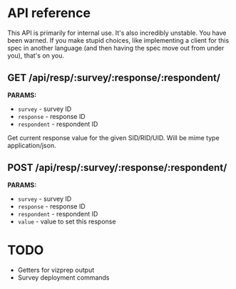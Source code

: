 # API reference

This API is primarily for internal use. It's also incredibly unstable. You have been warned. If you make stupid choices, like implementing a client for this spec in another language (and then having the spec move out from under you), that's on you.

## GET /api/resp/:survey/:response/:respondent/

**PARAMS:**

 * `survey` - survey ID
 * `response` - response ID
 * `respondent` - respondent ID

Get current response value for the given SID/RID/UID. Will be mime type application/json.

## POST /api/resp/:survey/:response/:respondent/

**PARAMS:**

 * `survey` - survey ID
 * `response` - response ID
 * `respondent` - respondent ID
 * `value` - value to set this response

# TODO

 * Getters for vizprep output
 * Survey deployment commands
